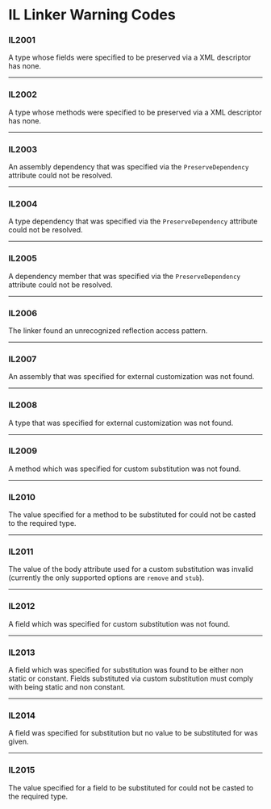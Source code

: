 # IL Linker Warning Codes 

### IL2001
A type whose fields were specified to be preserved via a XML descriptor has none.

---

### IL2002
A type whose methods were specified to be preserved via a XML descriptor has none.

---

### IL2003
An assembly dependency that was specified via the `PreserveDependency` attribute could not be resolved.

---

### IL2004
A type dependency that was specified via the `PreserveDependency` attribute could not be resolved.

---

### IL2005
A dependency member that was specified via the `PreserveDependency` attribute could not be resolved.

---

### IL2006
The linker found an unrecognized reflection access pattern.

---

### IL2007
An assembly that was specified for external customization was not found.

---

### IL2008
A type that was specified for external customization was not found.

---

### IL2009
A method which was specified for custom substitution was not found.

---

### IL2010
The value specified for a method to be substituted for could not be casted to the required type.

---

### IL2011
The value of the body attribute used for a custom substitution was invalid (currently the only supported options are `remove` and `stub`).

---

### IL2012
A field which was specified for custom substitution was not found.

---

### IL2013
A field which was specified for substitution was found to be either non static or constant. Fields substituted via custom substitution must comply with being static and non constant.

---

### IL2014
A field was specified for substitution but no value to be substituted for was given.

---

### IL2015
The value specified for a field to be substituted for could not be casted to the required type.
